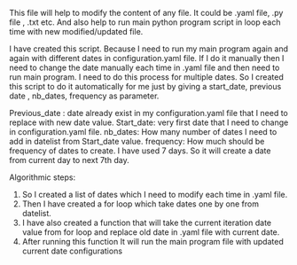 This file will help to modify the content of any file. It could be .yaml file, .py file , .txt etc.
And also help to run main python program script in loop each time with new modified/updated file.

I have created this script. Because I need to run my main program again and again with different dates in configuration.yaml file.
If I do it manually then I need to change the date manually each time in .yaml file and then need to run main program. I need to do this process
for multiple dates. So I created this script to do it automatically for me just by giving a start_date, previous date , nb_dates, frequency as parameter.

  
Previous_date : date already exist in my configuration.yaml file that I need to replace with new date value.
Start_date: very first date that I need to change in configuration.yaml file.
nb_dates: How many number of dates I need to add in datelist from Start_date value.
frequency: How much should be frequency of dates to create. I have used 7 days. So it will create a date from current day to next 7th day.

Algorithmic steps:

1. So I created a list of dates which I need to modify each time in .yaml file. 
2. Then I have created a for loop which take dates one by one from datelist.
3. I have also created a function that will take the current iteration date value from for loop and replace old date in .yaml file with current date.
4. After running this function It will run the main program file with updated current date configurations
